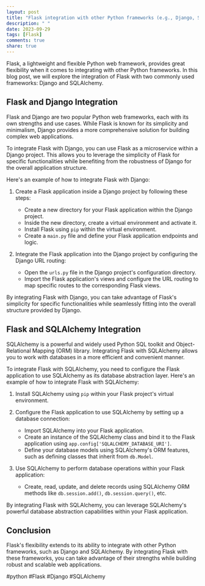 ```yaml
---
layout: post
title: "Flask integration with other Python frameworks (e.g., Django, SQLAlchemy)"
description: " "
date: 2023-09-29
tags: [Flask]
comments: true
share: true
---
```


Flask, a lightweight and flexible Python web framework, provides great flexibility when it comes to integrating with other Python frameworks. In this blog post, we will explore the integration of Flask with two commonly used frameworks: Django and SQLAlchemy.

## Flask and Django Integration

Flask and Django are two popular Python web frameworks, each with its own strengths and use cases. While Flask is known for its simplicity and minimalism, Django provides a more comprehensive solution for building complex web applications.

To integrate Flask with Django, you can use Flask as a microservice within a Django project. This allows you to leverage the simplicity of Flask for specific functionalities while benefiting from the robustness of Django for the overall application structure.

Here's an example of how to integrate Flask with Django:

1. Create a Flask application inside a Django project by following these steps:
   - Create a new directory for your Flask application within the Django project.
   - Inside the new directory, create a virtual environment and activate it.
   - Install Flask using `pip` within the virtual environment.
   - Create a `main.py` file and define your Flask application endpoints and logic.

2. Integrate the Flask application into the Django project by configuring the Django URL routing:
   - Open the `urls.py` file in the Django project's configuration directory.
   - Import the Flask application's views and configure the URL routing to map specific routes to the corresponding Flask views.

By integrating Flask with Django, you can take advantage of Flask's simplicity for specific functionalities while seamlessly fitting into the overall structure provided by Django.

## Flask and SQLAlchemy Integration

SQLAlchemy is a powerful and widely used Python SQL toolkit and Object-Relational Mapping (ORM) library. Integrating Flask with SQLAlchemy allows you to work with databases in a more efficient and convenient manner.

To integrate Flask with SQLAlchemy, you need to configure the Flask application to use SQLAlchemy as its database abstraction layer. Here's an example of how to integrate Flask with SQLAlchemy:

1. Install SQLAlchemy using `pip` within your Flask project's virtual environment.

2. Configure the Flask application to use SQLAlchemy by setting up a database connection:
   - Import SQLAlchemy into your Flask application.
   - Create an instance of the SQLAlchemy class and bind it to the Flask application using `app.config['SQLALCHEMY_DATABASE_URI']`.
   - Define your database models using SQLAlchemy's ORM features, such as defining classes that inherit from `db.Model`.

3. Use SQLAlchemy to perform database operations within your Flask application:
   - Create, read, update, and delete records using SQLAlchemy ORM methods like `db.session.add()`, `db.session.query()`, etc.

By integrating Flask with SQLAlchemy, you can leverage SQLAlchemy's powerful database abstraction capabilities within your Flask application.

## Conclusion

Flask's flexibility extends to its ability to integrate with other Python frameworks, such as Django and SQLAlchemy. By integrating Flask with these frameworks, you can take advantage of their strengths while building robust and scalable web applications.

#python #Flask #Django #SQLAlchemy